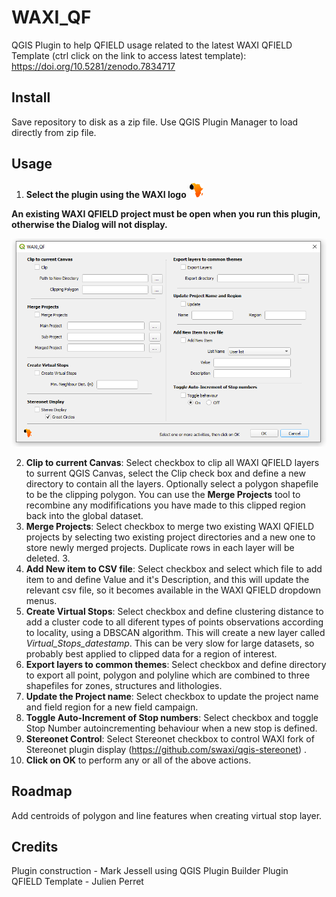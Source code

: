 # WAXI_QF
 QGIS Plugin to help QFIELD usage related to the latest WAXI QFIELD Template (ctrl click on the link to access latest template): https://doi.org/10.5281/zenodo.7834717
 
## Install
Save repository to disk as a zip file. Use QGIS Plugin Manager to load directly from zip file.

## Usage
1. **Select the plugin using the WAXI logo**   ![waxi_icon](icon.png)   

**An existing WAXI QFIELD project must be open when you run this plugin, otherwise the Dialog will not display.**

 ![waxi_qf dialog](dialog.png) 

2. **Clip to current Canvas**: Select checkbox to clip all WAXI QFIELD layers to surrent QGIS Canvas, select the Clip check box and define a new directory to contain all the layers. Optionally select a polygon shapefile to be the clipping polygon. You can use the **Merge Projects** tool to recombine any modififications you have made to this clipped region  back into the global dataset.
3. **Merge Projects**: Select checkbox to merge two existing WAXI QFIELD projects by selecting two existing project directories and a new one to store newly merged projects. Duplicate rows in each layer will be deleted. 3. 
4. **Add New item to CSV file**: Select checkbox and select which file to add item to and define Value and it's Description, and this will update the relevant csv file, so it becomes available in the WAXI QFIELD dropdown menus. 
5. **Create Virtual Stops**: Select checkbox and define clustering distance to add a cluster code to all diferent types of points observations according to locality, using a DBSCAN algorithm. This will create a new layer called *Virtual_Stops_datestamp*.  This can be very slow for large datasets, so probably best applied to clipped data for a region of interest.
6. **Export layers to common themes**: Select checkbox and define directory to export all point, polygon and polyline which are combined to three  shapefiles for zones, structures and lithologies. 
7. **Update the Project name**: Select checkbox to update the project name and field region for a new field campaign.
8. **Toggle Auto-Increment of Stop numbers**: Select checkbox and toggle Stop Number autoincrementing behaviour when a new stop is defined. 
9. **Stereonet Control**: Select Stereonet checkbox to control WAXI fork of Stereonet plugin display (https://github.com/swaxi/qgis-stereonet) .   
10. **Click on OK** to perform any or all of the above actions.

## Roadmap

Add centroids of polygon and line features when creating virtual stop layer.
   
## Credits    
Plugin construction - Mark Jessell using QGIS Plugin Builder Plugin    
QFIELD Template - Julien Perret    
